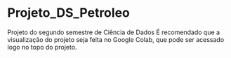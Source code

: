 # Projeto_DS_Petroleo
Projeto do segundo semestre de Ciência de Dados
É recomendado que a visualização do projeto seja feita no Google Colab, que pode ser acessado logo no topo do projeto.
